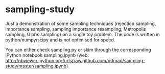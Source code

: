 sampling-study
==============

Just a demonstration of some sampling techniques (rejection sampling, importance sampling, sampling importance resampling, Metropolis sampling, Gibbs sampling) on a single toy problem. The code is written in python/numpy/scipy and is not optimised for speed.

You can either check sampling.py or skim through the corresponding iPython notebook sampling.ipynb (web: http://nbviewer.ipython.org/urls/raw.github.com/n0mad/sampling-study/master/sampling.ipynb)
